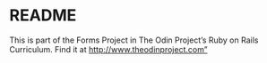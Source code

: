 # README

This is part of the Forms Project in The Odin Project’s Ruby on Rails Curriculum.
Find it at http://www.theodinproject.com”
